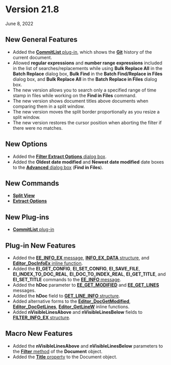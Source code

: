 # Version 21.8

June 8, 2022

## New General Features

- Added the [**CommitList** plug-in](../howto/plugin/plugin_commit_list), which shows the **[Git](https://git-scm.com/)** history of the current document.
- Allowed **regular expressions** and **number range expressions** included in the list of searches/replacements while using **Bulk Replace All** in the **Batch Replace** dialog box, **Bulk Find** in the **Batch Find/Replace in Files** dialog box, and **Bulk Replace All** in the **Batch Replace in Files** dialog box.
- The new version allows you to search only a specified range of time stamp in files while working on the **Find in Files** command.
- The new version shows document titles above documents when comparing them in a split window.
- The new version moves the split border proportionally as you resize a split window.
- The new version restores the cursor position when aborting the filter if there were no matches.

## New Options

- Added the [**Filter Extract Options** dialog box](../dlg/filter_extract_options/index).
- Added the **Oldest date modified** and **Newest date modified** date boxes to the [**Advanced** dialog box](../dlg/advanced/index) (**Find in Files**).

## New Commands

- [**Split View**](../cmd/diff/split_view_direct)
- [**Extract Options**](../cmd/search/filterbar_extract_options)

## New Plug-ins

- [**CommitList** plug-in](../howto/plugin/plugin_commit_list)

## Plug-in New Features

- Added the [**EE\_INFO\_EX** message](../plugin/message/ee_info_ex), [**INFO\_EX\_DATA** structure](../plugin/structure/info_ex_data), and [**Editor\_DocInfoEx** inline function](../plugin/macro/editor_docinfoex).
- Added the **EI\_GET\_CONFIG**, **EI\_SET\_CONFIG**, **EI\_SAVE\_FILE**, **EI\_INDEX\_TO\_DOC\_REAL**, **EI\_DOC\_TO\_INDEX\_REAL**, **EI\_GET\_TITLE**, and **EI\_SET\_TITLE** commands to the [**EE\_INFO** message](../plugin/message/ee_info).
- Added the **hDoc** parameter to [**EE\_GET\_MODIFIED**](../plugin/message/ee_get_modified) and [**EE\_GET\_LINES**](../plugin/message/ee_get_lines) messages.
- Added the **hDoc** field to [**GET\_LINE\_INFO** structure](../plugin/structure/get_line_info).
- Added alternative forms to the **[Editor\_DocGetModified](../plugin/macro/editor_docgetmodified)**, **[Editor\_DocGetLines](../plugin/macro/editor_docgetlines)**, **[Editor\_GetLineW](../plugin/macro/editor_getlinew)** inline functions.
- Added **nVisibleLinesAbove** and **nVisibleLinesBelow** fields to [**FILTER\_INFO\_EX** structure](../plugin/structure/filter_info_ex).

## Macro New Features

- Added the **nVisibleLinesAbove** and **nVisibleLinesBelow** parameters to the [**Filter** method](../macro/document/filter) of the **Document** object.
- Added the [**Title** property](../macro/document/title) to the Document object.
